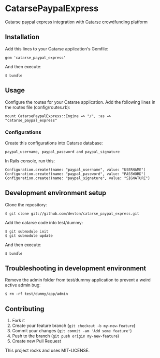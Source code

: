 # CatarsePaypalExpress

Catarse paypal express integration with [Catarse](http://github.com/danielweinmann/catarse) crowdfunding platform

## Installation

Add this lines to your Catarse application's Gemfile:

    gem 'catarse_paypal_express'

And then execute:

    $ bundle

## Usage

Configure the routes for your Catarse application. Add the following lines in the routes file (config/routes.rb):

    mount CatarsePaypalExpress::Engine => "/", :as => "catarse_paypal_express"

### Configurations

Create this configurations into Catarse database:

    paypal_username, paypal_password and paypal_signature

In Rails console, run this:

    Configuration.create!(name: "paypal_username", value: "USERNAME")
    Configuration.create!(name: "paypal_password", value: "PASSWORD")
    Configuration.create!(name: "paypal_signature", value: "SIGNATURE")

## Development environment setup

Clone the repository:

    $ git clone git://github.com/devton/catarse_paypal_express.git

Add the catarse code into test/dummy:

    $ git submodule init
    $ git submodule update

And then execute:

    $ bundle

## Troubleshooting in development environment

Remove the admin folder from test/dummy application to prevent a weird active admin bug:

    $ rm -rf test/dummy/app/admin

## Contributing

1. Fork it
2. Create your feature branch (`git checkout -b my-new-feature`)
3. Commit your changes (`git commit -am 'Add some feature'`)
4. Push to the branch (`git push origin my-new-feature`)
5. Create new Pull Request


This project rocks and uses MIT-LICENSE.
